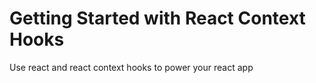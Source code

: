 # Getting Started with React Context Hooks

Use react and react context hooks to power your react app

